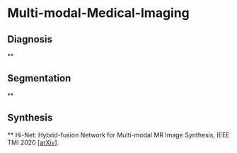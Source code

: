 # Multi-modal-Medical-Imaging


Diagnosis
------------------------------
** 


Segmentation
------------------------------
** 


Synthesis
------------------------------
** Hi-Net: Hybrid-fusion Network for Multi-modal MR Image Synthesis, IEEE TMI 2020 [[arXiv]](https://arxiv.org/pdf/2002.05000.pdf).


